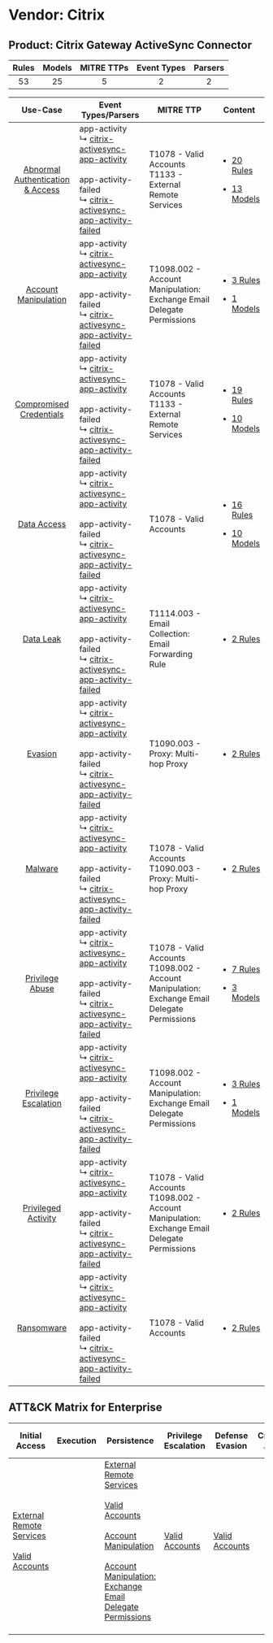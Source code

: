 Vendor: Citrix
==============
Product: Citrix Gateway ActiveSync Connector
--------------------------------------------
| Rules | Models | MITRE TTPs | Event Types | Parsers |
|:-----:|:------:|:----------:|:-----------:|:-------:|
|  53   |   25   |     5      |      2      |    2    |

|                                           Use-Case                                           | Event Types/Parsers                                                                                                                                                                                                                                         | MITRE TTP                                                                                           | Content                                                                                                                                                  |
|:--------------------------------------------------------------------------------------------:| ----------------------------------------------------------------------------------------------------------------------------------------------------------------------------------------------------------------------------------------------------------- | --------------------------------------------------------------------------------------------------- | -------------------------------------------------------------------------------------------------------------------------------------------------------- |
| [Abnormal Authentication & Access](../../../UseCases/uc_abnormal_authentication_&_access.md) |  app-activity<br> ↳ [citrix-activesync-app-activity](Parsers/parserContent_citrix-activesync-app-activity.md)<br><br> app-activity-failed<br> ↳ [citrix-activesync-app-activity-failed](Parsers/parserContent_citrix-activesync-app-activity-failed.md)<br> | T1078 - Valid Accounts<br>T1133 - External Remote Services<br>                                      | [<ul><li>20 Rules</li></ul><ul><li>13 Models</li></ul>](Rules_Models/r_m_citrix_citrix_gateway_activesync_connector_Abnormal_Authentication_&_Access.md) |
|             [Account Manipulation](../../../UseCases/uc_account_manipulation.md)             |  app-activity<br> ↳ [citrix-activesync-app-activity](Parsers/parserContent_citrix-activesync-app-activity.md)<br><br> app-activity-failed<br> ↳ [citrix-activesync-app-activity-failed](Parsers/parserContent_citrix-activesync-app-activity-failed.md)<br> | T1098.002 - Account Manipulation: Exchange Email Delegate Permissions<br>                           | [<ul><li>3 Rules</li></ul><ul><li>1 Models</li></ul>](Rules_Models/r_m_citrix_citrix_gateway_activesync_connector_Account_Manipulation.md)               |
|          [Compromised Credentials](../../../UseCases/uc_compromised_credentials.md)          |  app-activity<br> ↳ [citrix-activesync-app-activity](Parsers/parserContent_citrix-activesync-app-activity.md)<br><br> app-activity-failed<br> ↳ [citrix-activesync-app-activity-failed](Parsers/parserContent_citrix-activesync-app-activity-failed.md)<br> | T1078 - Valid Accounts<br>T1133 - External Remote Services<br>                                      | [<ul><li>19 Rules</li></ul><ul><li>10 Models</li></ul>](Rules_Models/r_m_citrix_citrix_gateway_activesync_connector_Compromised_Credentials.md)          |
|                      [Data Access](../../../UseCases/uc_data_access.md)                      |  app-activity<br> ↳ [citrix-activesync-app-activity](Parsers/parserContent_citrix-activesync-app-activity.md)<br><br> app-activity-failed<br> ↳ [citrix-activesync-app-activity-failed](Parsers/parserContent_citrix-activesync-app-activity-failed.md)<br> | T1078 - Valid Accounts<br>                                                                          | [<ul><li>16 Rules</li></ul><ul><li>10 Models</li></ul>](Rules_Models/r_m_citrix_citrix_gateway_activesync_connector_Data_Access.md)                      |
|                        [Data Leak](../../../UseCases/uc_data_leak.md)                        |  app-activity<br> ↳ [citrix-activesync-app-activity](Parsers/parserContent_citrix-activesync-app-activity.md)<br><br> app-activity-failed<br> ↳ [citrix-activesync-app-activity-failed](Parsers/parserContent_citrix-activesync-app-activity-failed.md)<br> | T1114.003 - Email Collection: Email Forwarding Rule<br>                                             | [<ul><li>2 Rules</li></ul>](Rules_Models/r_m_citrix_citrix_gateway_activesync_connector_Data_Leak.md)                                                    |
|                          [Evasion](../../../UseCases/uc_evasion.md)                          |  app-activity<br> ↳ [citrix-activesync-app-activity](Parsers/parserContent_citrix-activesync-app-activity.md)<br><br> app-activity-failed<br> ↳ [citrix-activesync-app-activity-failed](Parsers/parserContent_citrix-activesync-app-activity-failed.md)<br> | T1090.003 - Proxy: Multi-hop Proxy<br>                                                              | [<ul><li>2 Rules</li></ul>](Rules_Models/r_m_citrix_citrix_gateway_activesync_connector_Evasion.md)                                                      |
|                          [Malware](../../../UseCases/uc_malware.md)                          |  app-activity<br> ↳ [citrix-activesync-app-activity](Parsers/parserContent_citrix-activesync-app-activity.md)<br><br> app-activity-failed<br> ↳ [citrix-activesync-app-activity-failed](Parsers/parserContent_citrix-activesync-app-activity-failed.md)<br> | T1078 - Valid Accounts<br>T1090.003 - Proxy: Multi-hop Proxy<br>                                    | [<ul><li>2 Rules</li></ul>](Rules_Models/r_m_citrix_citrix_gateway_activesync_connector_Malware.md)                                                      |
|                  [Privilege Abuse](../../../UseCases/uc_privilege_abuse.md)                  |  app-activity<br> ↳ [citrix-activesync-app-activity](Parsers/parserContent_citrix-activesync-app-activity.md)<br><br> app-activity-failed<br> ↳ [citrix-activesync-app-activity-failed](Parsers/parserContent_citrix-activesync-app-activity-failed.md)<br> | T1078 - Valid Accounts<br>T1098.002 - Account Manipulation: Exchange Email Delegate Permissions<br> | [<ul><li>7 Rules</li></ul><ul><li>3 Models</li></ul>](Rules_Models/r_m_citrix_citrix_gateway_activesync_connector_Privilege_Abuse.md)                    |
|             [Privilege Escalation](../../../UseCases/uc_privilege_escalation.md)             |  app-activity<br> ↳ [citrix-activesync-app-activity](Parsers/parserContent_citrix-activesync-app-activity.md)<br><br> app-activity-failed<br> ↳ [citrix-activesync-app-activity-failed](Parsers/parserContent_citrix-activesync-app-activity-failed.md)<br> | T1098.002 - Account Manipulation: Exchange Email Delegate Permissions<br>                           | [<ul><li>3 Rules</li></ul><ul><li>1 Models</li></ul>](Rules_Models/r_m_citrix_citrix_gateway_activesync_connector_Privilege_Escalation.md)               |
|              [Privileged Activity](../../../UseCases/uc_privileged_activity.md)              |  app-activity<br> ↳ [citrix-activesync-app-activity](Parsers/parserContent_citrix-activesync-app-activity.md)<br><br> app-activity-failed<br> ↳ [citrix-activesync-app-activity-failed](Parsers/parserContent_citrix-activesync-app-activity-failed.md)<br> | T1078 - Valid Accounts<br>T1098.002 - Account Manipulation: Exchange Email Delegate Permissions<br> | [<ul><li>2 Rules</li></ul>](Rules_Models/r_m_citrix_citrix_gateway_activesync_connector_Privileged_Activity.md)                                          |
|                       [Ransomware](../../../UseCases/uc_ransomware.md)                       |  app-activity<br> ↳ [citrix-activesync-app-activity](Parsers/parserContent_citrix-activesync-app-activity.md)<br><br> app-activity-failed<br> ↳ [citrix-activesync-app-activity-failed](Parsers/parserContent_citrix-activesync-app-activity-failed.md)<br> | T1078 - Valid Accounts<br>                                                                          | [<ul><li>2 Rules</li></ul>](Rules_Models/r_m_citrix_citrix_gateway_activesync_connector_Ransomware.md)                                                   |

ATT&CK Matrix for Enterprise
----------------------------
| Initial Access                                                                                                                                   | Execution | Persistence                                                                                                                                                                                                                                                                                                                                 | Privilege Escalation                                                | Defense Evasion                                                     | Credential Access | Discovery | Lateral Movement | Collection                                                                                                                                                            | Command and Control                                                                                                                       | Exfiltration | Impact |
| ------------------------------------------------------------------------------------------------------------------------------------------------ | --------- | ------------------------------------------------------------------------------------------------------------------------------------------------------------------------------------------------------------------------------------------------------------------------------------------------------------------------------------------- | ------------------------------------------------------------------- | ------------------------------------------------------------------- | ----------------- | --------- | ---------------- | --------------------------------------------------------------------------------------------------------------------------------------------------------------------- | ----------------------------------------------------------------------------------------------------------------------------------------- | ------------ | ------ |
| [External Remote Services](https://attack.mitre.org/techniques/T1133)<br><br>[Valid Accounts](https://attack.mitre.org/techniques/T1078)<br><br> |           | [External Remote Services](https://attack.mitre.org/techniques/T1133)<br><br>[Valid Accounts](https://attack.mitre.org/techniques/T1078)<br><br>[Account Manipulation](https://attack.mitre.org/techniques/T1098)<br><br>[Account Manipulation: Exchange Email Delegate Permissions](https://attack.mitre.org/techniques/T1098/002)<br><br> | [Valid Accounts](https://attack.mitre.org/techniques/T1078)<br><br> | [Valid Accounts](https://attack.mitre.org/techniques/T1078)<br><br> |                   |           |                  | [Email Collection](https://attack.mitre.org/techniques/T1114)<br><br>[Email Collection: Email Forwarding Rule](https://attack.mitre.org/techniques/T1114/003)<br><br> | [Proxy: Multi-hop Proxy](https://attack.mitre.org/techniques/T1090/003)<br><br>[Proxy](https://attack.mitre.org/techniques/T1090)<br><br> |              |        |